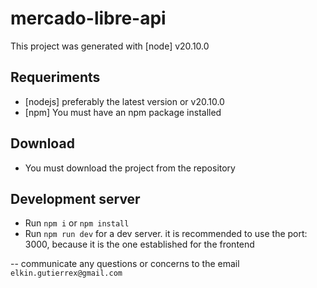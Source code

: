 # mercado-libre-api

This project was generated with [node] v20.10.0

## Requeriments

- [nodejs] preferably the latest version or v20.10.0
- [npm] You must have an npm package installed

## Download

- You must download the project from the repository

## Development server

- Run `npm i` or `npm install`
- Run `npm run dev` for a dev server. it is recommended to use the port: 3000, because it is the one established for the frontend


-- communicate any questions or concerns to the email `elkin.gutierrex@gmail.com`


